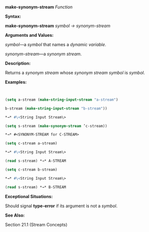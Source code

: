 **make-synonym-stream** *Function* 



**Syntax:** 



**make-synonym-stream** *symbol → synonym-stream* 



**Arguments and Values:** 



*symbol*—a *symbol* that names a *dynamic variable*. 



*synonym-stream*—a *synonym stream*. 



**Description:** 



Returns a *synonym stream* whose *synonym stream symbol* is *symbol*. 



**Examples:**
```lisp
 

(setq a-stream (make-string-input-stream "a-stream") 

b-stream (make-string-input-stream "b-stream")) 

*→* #\<String Input Stream\> 

(setq s-stream (make-synonym-stream ’c-stream)) 

*→* #<SYNONYM-STREAM for C-STREAM> 

(setq c-stream a-stream) 

*→* #\<String Input Stream\> 

(read s-stream) *→* A-STREAM 

(setq c-stream b-stream) 

*→* #\<String Input Stream\> 

(read s-stream) *→* B-STREAM 


```
**Exceptional Situations:** 



Should signal **type-error** if its argument is not a *symbol*. 



**See Also:** 



Section 21.1 (Stream Concepts) 



